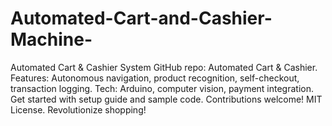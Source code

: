 # Automated-Cart-and-Cashier-Machine-
Automated Cart &amp; Cashier System  GitHub repo: Automated Cart &amp; Cashier. Features: Autonomous navigation, product recognition, self-checkout, transaction logging. Tech: Arduino, computer vision, payment integration. Get started with setup guide and sample code. Contributions welcome! MIT License. Revolutionize shopping!
